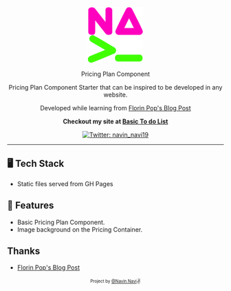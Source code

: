 <p align="center">
  <a href="https://navin-navi.github.io">
    <img alt="Navin | Logo" src="https://raw.githubusercontent.com/navin-navi/navin-navi.github.io/dev/static/logo.png" width="130" />
  </a>
</p>

<p align="center">
  Pricing Plan Component
</p>

<p align="center">
  Pricing Plan Component Starter that can be inspired to be developed in any website.
</p>

<p align="center">
  Developed while learning from <a href="https://www.florin-pop.com/blog/2019/02/how-to-create-pricing-plans/">Florin Pop's Blog Post</a>
</p>

<p align="center">
  <strong>
  Checkout my site at <a href="https://navin-navi.github.io/to-do-list-basic/">Basic To do List</a>
  </strong>
</p>

<p align="center">
  <a href="https://twitter.com/navin_navi19">
    <img alt="Twitter: navin_navi19" src="https://img.shields.io/twitter/follow/navin_navi19.svg?style=social" target="_blank" />
  </a>
</p>

---

## 🖥 Tech Stack

- Static files served from GH Pages

## 🚀 Features

- Basic Pricing Plan Component.
- Image background on the Pricing Container.

## Thanks

- [Florin Pop's Blog Post](https://www.florin-pop.com/blog/2019/02/how-to-create-pricing-plans/)

<div align="center">

<sub><sup>Project by <a href="https://github.com/navin-navi"> @Navin Navi</a></sup></sub><small>✌</small>

</div>
